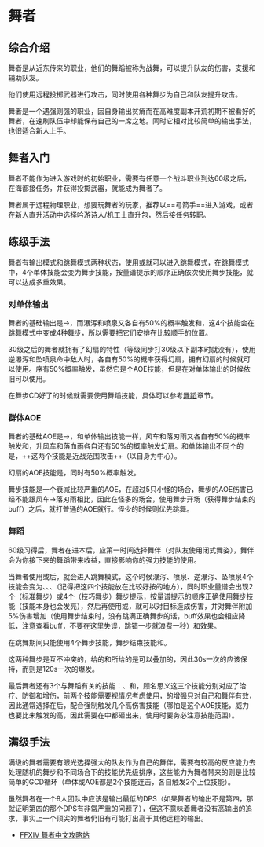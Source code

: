 # 舞者
<FloatTOC />

## 综合介绍

舞者是从近东传来的职业，他们的舞蹈被称为战舞，可以提升队友的伤害，支援和辅助队友。

他们使用远程投掷武器进行攻击，同时使用各种舞步为自己和队友提升攻击。

舞者是一个遇强则强的职业，因自身输出贫瘠而在高难度副本开荒初期不被看好的舞者，在速刷队伍中却能保有自己的一席之地。同时它相对比较简单的输出手法，也很适合新人上手。

## 舞者入门

舞者不能作为进入游戏时的初始职业，需要有任意一个战斗职业到达60级之后，在海都接任务<quest name="舞者降临" />，并获得投掷武器，就能成为舞者了。

舞者属于远程物理职业，想要玩舞者的玩家，推荐以==弓箭手==进入游戏，或者在[新人直升活动](/before/pay.md#萌新招待领多重福利)中选择吟游诗人/机工士直升包，然后接任务<quest name="舞者降临" />转职。

## 练级手法

舞者有输出模式和跳舞模式两种状态，使用<Action name="标准舞步" />或<Action name="技巧舞步" />就可以进入跳舞模式，在跳舞模式中，4个单体技能会变为舞步技能，按量谱提示的顺序正确依次使用舞步技能，就可以达成多重效果。

### 对单体输出

舞者的基础输出是<Action name="瀑泻" />→<Action name="喷泉" />，而瀑泻和喷泉又各自有50%的概率触发<Action name="逆瀑泻" />和<Action name="坠喷泉" />，这4个技能会在跳舞模式中变成4种舞步，所以需要把它们安排在比较顺手的位置。

30级之后的舞者就拥有了幻扇的特性（等级同步打30级以下副本时就没有），使用逆瀑泻和坠喷泉命中敌人时，各自有50%的概率获得幻扇，拥有幻扇的时候就可以使用<Action name="扇舞·序" />。序有50%概率触发<Action name="扇舞·急" />，虽然它是个AOE技能，但是在对单体输出的时候依旧可以使用。

在舞步CD好了的时候就需要使用舞蹈技能，具体可以参考[舞蹈](#舞蹈)章节。

### 群体AOE

舞者的基础AOE是<Action name="风车" />→<Action name="落刃雨" />，和单体输出技能一样，风车和落刃雨又各自有50%的概率触发<Action name="升风车" />和<Action name="落血雨" />，升风车和落血雨各自还有50%的概率触发幻扇。和单体输出不同个的是，++这两个技能是近战范围攻击++（以自身为中心）。

幻扇的AOE技能是<Action name="扇舞·破" />，同时有50%概率触发<Action name="扇舞·急" />。

舞步技能是一个衰减比较严重的AOE，在超过5只小怪的场合，舞步的AOE伤害已经不能跟风车→落刃雨相比，因此在怪多的场合，使用舞步开场（获得舞步结束的buff）之后，就打普通的AOE就行。怪少的时候则优先跳舞。

### 舞蹈

60级习得<Action name="闭式舞姿" />后，舞者在进本后，应第一时间选择舞伴（对队友使用闭式舞姿），舞伴会为你接下来的舞蹈带来收益，直接影响你的强力技能<Action name="剑舞" />的使用。

当舞者使用<Action name="标准舞步" />或<Action name="技巧舞步" />后，就会进入跳舞模式，这个时候瀑泻、喷泉、逆瀑泻、坠喷泉4个技能会变为<Action name="蔷薇曲脚步" />、<Action name="小鸟交叠跳" />、<Action name="绿叶小踢腿" />、<Action name="金冠趾尖转" />（记得把这四个技能放在比较好按的地方），同时职业量谱会出现2个（标准舞步）或4个（技巧舞步）舞步提示，按量谱提示的顺序正确使用舞步技能（技能本身也会发亮），然后再使用<Action name="标准舞步结束" />或<Action name="技巧舞步结束" />，就可以对目标造成伤害，并对舞伴附加5%伤害增加（使用舞步结束时，没有跳满正确舞步的话，buff效果也会相应降低，注意查看buff，不要在这里失误，跳错一步就浪费一秒）和<Status :id="1847" name="伶俐" />效果。

在跳舞期间只能使用4个舞步技能，舞步结束技能和<Action name="前冲步" />。

这两种舞步是互不冲突的，<Action name="标准舞步结束" />给的<Status :id="1847" name="伶俐" />和<Action name="技巧舞步结束" />所给的<Status :id="1848" name="伶俐" />是可以叠加的，因此30s一次的<Status :id="1821" name="标准舞步结束" />应该保持，而<Action name="技巧舞步" />则是120s一次的爆发。

最后舞者还有3个与舞蹈有关的技能：<Action name="治疗之华尔兹" />、<Action name="防守之桑巴" />和<Action name="进攻之探戈" />，顾名思义这三个技能分别对应了治疗、防御和增伤，前两个技能需要视情况考虑使用，<Action name="进攻之探戈" />的增强只对自己和舞伴有效，因此通常选择在<Action name="技巧舞步结束" />后，配合<Action name="百花争艳" />强制触发几个高伤害技能（哪怕是<Action name="落血雨" />这个AOE技能，威力也要比未触发的<Action name="喷泉" />高，因此需要在<Status :id="1822" name="技巧舞步结束" />中都砸出来，使用时要务必注意技能范围）。

## 满级手法

满级的舞者需要有眼光选择强大的队友作为自己的舞伴，需要有较高的反应能力去处理随机的舞步和不同场合下的技能优先级排序，这些能力为舞者带来的则是比较简单的GCD循环（单体或AOE都是2个技能连击，各自触发2个上位技能）。

虽然舞者在一个8人团队中应该是输出最低的DPS（如果舞者的输出不是第四，那就证明第四的那个DPS有非常严重的问题了），但这不意味着舞者没有高输出的追求，事实上一个顶尖的舞者仍旧有可能打出高于其他远程的输出。

* [FFXIV 舞者中文攻略站](https://dnc.yorushika.co/posts/)